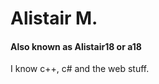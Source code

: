 # Alistair M.
#### Also known as Alistair18 or a18
I know c++, c# and the web stuff.

<!---
0xA18/0xA18 is a ✨ special ✨ repository because its `README.md` (this file) appears on your GitHub profile.
You can click the Preview link to take a look at your changes.
--->
